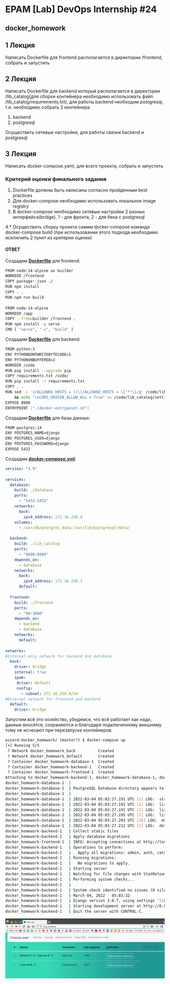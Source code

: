 # EPAM [Lab] DevOps Internship #24

## docker_homework

## 1 Лекция

Написать Dockerfile для frontend располагается в директории /frontend, собрать и запустить

## 2 Лекция

Написать Dockerfile для backend который располагается в директории /lib_catalog(для сборки контейнера необходимо использовать файл /lib_catalog/requirements.txt), для работы backend необходим postgresql, т.е. необходимо собрать 2 контейнера:

1. backend
2. postgresql

Осуществить сетевые настройки, для работы связки backend и postgresql

## 3 Лекция

Написать docker-compose.yaml, для всего проекта, собрать и запустить

### Критерий оценки финального задания

1. Dockerfile должны быть написаны согласно пройденным best practices
2. Для docker-compose необходимо использовать локальное image registry
3. В docker-compose необходимо сетевые настройки 2 разных интерфейса(bridge), 1 - для фронта, 2 - для бека с postgresql

4.* Осуществить сборку проекта самим docker-compose команда docker-compose build (при использовании этого подхода необходимо исключить 2 пункт из критерии оценки)

#### ОТВЕТ

Создадим **[Dockerfile](./frontend/Dockerfile)** для frontend:

```bash
FROM node:14-alpine as builder
WORKDIR /frontend
COPY package*.json ./
RUN npm install
COPY . .
RUN npm run build

FROM node:14-alpine
WORKDIR /app
COPY --from=builder /frontend .
RUN npm install -g serve
CMD [ "serve", "-s", "build" ]
```

Создадим **[Dockerfile](./lib_catalog/Dockerfile)** для backend:

```bash
FROM python:3
ENV PYTHONDONTWRITEBYTECODE=1
ENV PYTHONUNBUFFERED=1
WORKDIR /code
RUN pip install --upgrade pip
COPY requirements.txt /code/
RUN pip install -r requirements.txt
COPY . .
RUN sed -i 's/ALLOWED_HOSTS = \[\]/ALLOWED_HOSTS = \["*"\]/g' /code/lib_catalog/settings.py \
    && echo "\nCORS_ORIGIN_ALLOW_ALL = True" >> /code/lib_catalog/settings.py
EXPOSE 8000 
ENTRYPOINT ["./docker-entrypoint.sh"]
```

Создадим **[Dockerfile](./database/Dockerfile)** для базы данных:

```bash
FROM postgres:14
ENV POSTGRES_NAME=django
ENV POSTGRES_USER=django
ENV POSTGRES_PASSWORD=django
EXPOSE 5432
```

Создадим **[docker-compose.yml](./docker-compose.yml)**:

```yaml
version: "3.9"
   
services:
  database:
    build: ./database
    ports:
      - "5432:5432"
    networks:
      back:
        ipv4_address: 172.16.238.4
    volumes:
      - /var/db/postgres_data:/var/lib/postgresql/data/

  backend:
    build: ./lib_catalog
    ports:
      - "8000:8000"
    depends_on:
      - database
    networks:
      back:
        ipv4_address: 172.16.238.3
      default:

  frontend:
    build: ./frontend
    ports:
      - "80:3000"
    depends_on:
      - backend
      - database
    networks:
      default:

networks:
#Internal-only network for backend and database
  back:
    driver: bridge
    internal: true
    ipam:
     driver: default
     config:
       - subnet: 172.16.238.0/24
#External network for frontend and backend
  default:
    driver: bridge
```

Запустим всё это хозяйство, убедимся, что всё работает как надо, данные вносятся, сохраняются и благодаря подключенному внешнему тому не исчезают при перезапуске контейнеров.

```bash
wizard:docker_homework/ (master?) $ docker-compose up
[+] Running 5/5
 ? Network docker_homework_back          Created                                 0.0s
 ? Network docker_homework_default       Created                                 0.1s
 ? Container docker_homework-database-1  Created                                 0.1s
 ? Container docker_homework-backend-1   Created                                 0.1s
 ? Container docker_homework-frontend-1  Created                                 0.0s
Attaching to docker_homework-backend-1, docker_homework-database-1, docker_homework-frontend-1
docker_homework-database-1  |
docker_homework-database-1  | PostgreSQL Database directory appears to contain a database; Skipping initialization
docker_homework-database-1  |
docker_homework-database-1  | 2022-03-04 05:03:27.191 UTC [1] LOG:  starting PostgreSQL 14.2 (Debian 14.2-1.pgdg110+1) on x86_64-pc-linux-gnu, compiled by gcc (Debian 10.2.1-6) 10.2.1 20210110, 64-bit
docker_homework-database-1  | 2022-03-04 05:03:27.191 UTC [1] LOG:  listening on IPv4 address "0.0.0.0", port 5432
docker_homework-database-1  | 2022-03-04 05:03:27.191 UTC [1] LOG:  listening on IPv6 address "::", port 5432
docker_homework-database-1  | 2022-03-04 05:03:27.195 UTC [1] LOG:  listening on Unix socket "/var/run/postgresql/.s.PGSQL.5432"
docker_homework-database-1  | 2022-03-04 05:03:27.203 UTC [26] LOG:  database system was shut down at 2022-03-04 05:03:19 UTC
docker_homework-database-1  | 2022-03-04 05:03:27.212 UTC [1] LOG:  database system is ready to accept connections
docker_homework-backend-1   | Collect static files
docker_homework-backend-1   | Apply database migrations
docker_homework-frontend-1  | INFO: Accepting connections at http://localhost:3000
docker_homework-backend-1   | Operations to perform:
docker_homework-backend-1   |   Apply all migrations: admin, auth, catalog, contenttypes, sessions
docker_homework-backend-1   | Running migrations:
docker_homework-backend-1   |   No migrations to apply.
docker_homework-backend-1   | Starting server
docker_homework-backend-1   | Watching for file changes with StatReloader
docker_homework-backend-1   | Performing system checks...
docker_homework-backend-1   |
docker_homework-backend-1   | System check identified no issues (0 silenced).
docker_homework-backend-1   | March 04, 2022 - 05:03:32
docker_homework-backend-1   | Django version 3.0.7, using settings 'lib_catalog.settings'
docker_homework-backend-1   | Starting development server at http://0.0.0.0:8000/
docker_homework-backend-1   | Quit the server with CONTROL-C.
```

![Screenshot_20220304_120545.png](./Screenshot_20220304_120545.png)
